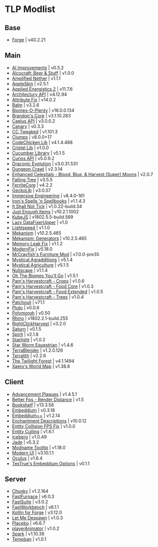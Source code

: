 # TLP Modlist

## Base
- [Forge](https://files.minecraftforge.net/net/minecraftforge/forge/index_1.18.2.html) | v40.2.21

## Main
- [AI Improvements](https://modrinth.com/mod/ai-improvements) | v0.5.2
- [Alcocraft: Beer & Stuff](https://www.curseforge.com/minecraft/mc-mods/alcocraft-beer-and-stuff) | v1.0.0
- [Amplified Nether](https://www.curseforge.com/minecraft/mc-mods/amplified-nether) | v1.1.1
- [AppleSkin](https://modrinth.com/mod/appleskin) | v2.5.1
- [Applied Energistics 2](https://modrinth.com/mod/ae2) | v11.7.6
- [Architectury API](https://modrinth.com/mod/architectury-api) | v4.12.94
- [Attribute Fix](https://modrinth.com/mod/attributefix) | v14.0.2
- [Balm](https://modrinth.com/mod/balm) | v3.2.6
- [Biomes-O-Plenty](https://modrinth.com/mod/biomes-o-plenty) | v16.0.0.134
- [Brandon's Core](https://modrinth.com/mod/brandons-core) | v3.1.10.283
- [Caelus API](https://modrinth.com/mod/caelus) | v3.0.0.2
- [Canary](https://modrinth.com/mod/canary) | v0.3.3
- [CC Tweaked](https://modrinth.com/mod/cc-tweaked) | v1.101.3
- [Clumps](https://modrinth.com/mod/clumps) | v8.0.0+17
- [CodeChicken Lib](https://modrinth.com/mod/codechicken-lib) | v4.1.4.488
- [Cristel Lib](https://modrinth.com/mod/cristel-lib) | v1.0.0
- [Cucumber Library](https://modrinth.com/mod/cucumber) | v5.1.5
- [Curios API](https://modrinth.com/mod/curios) | v5.0.9.2
- [Draconic Evolution](https://modrinth.com/mod/draconic-evolution) | v3.0.31.531
- [Dungeon Crawl](https://www.curseforge.com/minecraft/mc-mods/dungeon-crawl) | v2.3.14
- [Enhanced Celestials - Blood, Blue, & Harvest (Super) Moons](https://www.curseforge.com/minecraft/mc-mods/enhanced-celestials) | v2.0.7
- [Falling Tree](https://modrinth.com/mod/fallingtree) | v3.5.5
- [FerriteCore](https://modrinth.com/mod/ferrite-core) | v4.2.2
- [GeckoLib](https://modrinth.com/mod/geckolib) | v3.0.57
- [Immersive Engineering](https://modrinth.com/mod/immersiveengineering) | v8.4.0-161
- [Iron's Spells 'n Spellbooks](https://modrinth.com/mod/irons-spells-n-spellbooks) | v1.1.4.3
- [It Shall Not Tick](https://modrinth.com/mod/it-shall-not-tick-(isnt)) | v1.0.22-build.34
- [Just Enough Items](https://modrinth.com/mod/jei) | v10.2.1.1002
- [KubeJS](https://modrinth.com/mod/kubejs) | v1802.5.5-build.569
- [Lazy DataFixerUpper](https://www.curseforge.com/minecraft/mc-mods/lazy-dfu-forge) | v1.0
- [Lightspeed](https://modrinth.com/mod/lightspeed) | v1.1.0
- [Mekanism](https://modrinth.com/mod/mekanism) | v10.2.5.465
- [Mekanism: Generators](https://modrinth.com/mod/mekanism-generators) | v10.2.5.465
- [Memory Leak Fix](https://modrinth.com/mod/memoryleakfix) | v1.1.2
- [ModernFix](https://modrinth.com/mod/modernfix) | v5.18.0
- [MrCrayfish's Furniture Mod](https://www.curseforge.com/minecraft/mc-mods/mrcrayfish-furniture-mod) | v7.0.0-pre35
- [Mystical Agradditions](https://modrinth.com/mod/mystical-agradditions) | v5.1.4
- [Mystical Agriculture](https://modrinth.com/mod/mystical-agriculture) | v5.1.5
- [Nullscape](https://modrinth.com/mod/nullscape) | v1.1.4
- [Oh The Biomes You'll Go](https://modrinth.com/mod/biomesyougo) | v1.5.1
- [Pam's Harvestcraft - Crops](https://www.curseforge.com/minecraft/mc-mods/pams-harvestcraft-2-crops) | v1.0.6
- [Pam's Harvestcraft - Food Core](https://www.curseforge.com/minecraft/mc-mods/pams-harvestcraft-2-food-core) | v1.0.3
- [Pam's Harvestcraft - Food Extended](https://www.curseforge.com/minecraft/mc-mods/pams-harvestcraft-2-food-extended) | v1.0.5
- [Pam's Harvestcraft - Trees](https://www.curseforge.com/minecraft/mc-mods/pams-harvestcraft-2-trees) | v1.0.4
- [Patchouli](https://modrinth.com/mod/patchouli) | v71.1
- [Pluto](https://modrinth.com/mod/pluto) | v0.0.6
- [Polymorph](https://modrinth.com/mod/polymorph) | v0.50
- [Rhino](https://modrinth.com/mod/rhino) | v1802.2.1-build.255
- [RightClickHarvest](https://modrinth.com/mod/rightclickharvest) | v3.2.0
- [Saturn](https://modrinth.com/mod/saturn) | v0.1.5
- [Spirit](https://modrinth.com/mod/spirit) | v2.1.8
- [Starlight](https://modrinth.com/mod/starlight-forge) | v1.0.2
- [Star Worm Equestrian](https://modrinth.com/mod/swem) | v1.4.6
- [TerraBlender](https://modrinth.com/mod/terrablender) | v1.2.0.126
- [Terralith](https://modrinth.com/mod/terralith) | v2.2.6
- [The Twilight Forest](https://www.curseforge.com/minecraft/mc-mods/the-twilight-forest) | v4.1.1494
- [Xaero's World Map](https://modrinth.com/mod/xaeros-world-map) | v1.38.8

## Client
- [Advancement Plaques](https://modrinth.com/mod/advancement-plaques) | v1.4.5.1
- [Better Fps - Render Distance](https://www.curseforge.com/minecraft/mc-mods/better-fps-render-distance) | v1.5
- [Bookshelf](https://modrinth.com/mod/bookshelf-lib) | v13.3.56
- [Embeddium](https://modrinth.com/mod/embeddium) | v0.3.18
- [Embeddium++](https://modrinth.com/mod/embeddiumplus) | v1.2.14
- [Enchantment Descriptions](https://modrinth.com/mod/enchantment-descriptions) | v10.0.12
- [Entity Collision FPS Fix](https://www.curseforge.com/minecraft/mc-mods/entity-collision-fps-fix) | v1.0.0
- [Entity Culling](https://modrinth.com/mod/entityculling) | v1.6.1
- [Iceberg](https://modrinth.com/mod/iceberg) | v1.0.49
- [Jade](https://modrinth.com/mod/jade) | v5.3.2
- [Modname Tooltip](https://www.curseforge.com/minecraft/mc-mods/mod-name-tooltip) | v1.18.0
- [Modern UI](https://modrinth.com/mod/modern-ui) | v3.10.1.1
- [Oculus](https://modrinth.com/mod/oculus) | v1.6.4
- [TexTrue's Embeddium Options](https://modrinth.com/mod/textrues-embeddium-options) | v0.1.1

## Server
- [Chunky](https://modrinth.com/plugin/chunky) | v1.2.164
- [FastFurnace](https://www.curseforge.com/minecraft/mc-mods/fastfurnace) | v6.0.3
- [FastSuite](https://www.curseforge.com/minecraft/mc-mods/fastsuite) | v3.0.2
- [FastWorkbench](https://www.curseforge.com/minecraft/mc-mods/fastworkbench) | v6.1.1
- [Kotlin for Forge](https://modrinth.com/mod/kotlin-for-forge) | v3.12.0
- [Let Me Despawn](https://modrinth.com/plugin/lmd) | v1.0.3
- [Placebo](https://www.curseforge.com/minecraft/mc-mods/placebo) | v6.6.7
- [playerAnimator](https://www.curseforge.com/minecraft/mc-mods/playeranimator) | v1.0.2
- [Spark](https://modrinth.com/mod/spark) | v1.10.38
- [Tempban](https://www.curseforge.com/minecraft/mc-mods/tempban) | v1.0.1
